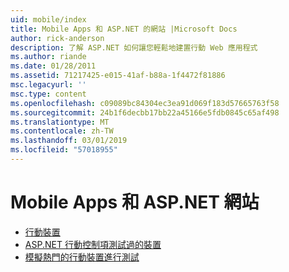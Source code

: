 ```yaml
---
uid: mobile/index
title: Mobile Apps 和 ASP.NET 的網站 |Microsoft Docs
author: rick-anderson
description: 了解 ASP.NET 如何讓您輕鬆地建置行動 Web 應用程式
ms.author: riande
ms.date: 01/28/2011
ms.assetid: 71217425-e015-41af-b88a-1f4472f81886
msc.legacyurl: ''
msc.type: content
ms.openlocfilehash: c09089bc84304ec3ea91d069f183d57665763f58
ms.sourcegitcommit: 24b1f6decbb17bb22a45166e5fdb0845c65af498
ms.translationtype: MT
ms.contentlocale: zh-TW
ms.lasthandoff: 03/01/2019
ms.locfileid: "57018955"
---
```

<a name="mobile-apps--sites-with-aspnet"></a>Mobile Apps 和 ASP.NET 網站
====================
- [行動裝置](overview.md)
- [ASP.NET 行動控制項測試過的裝置](tested-devices.md)
- [模擬熱門的行動裝置進行測試](device-simulators.md)
